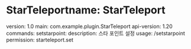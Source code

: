 # StarTeleportname: StarTeleport
version: 1.0
main: com.example.plugin.StarTeleport
api-version: 1.20
commands:
  setstarpoint:
    description: 스타 포인트 설정
    usage: /setstarpoint
    permission: starteleport.set
